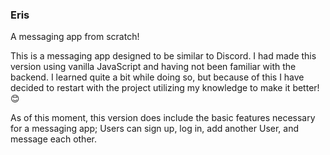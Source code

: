 ### Eris
A messaging app from scratch!

This is a messaging app designed to be similar to Discord.
I had made this version using vanilla JavaScript and having not been familiar with the backend.
I learned quite a bit while doing so, but because of this I have decided to restart with the project utilizing my knowledge to make it better! 😊

As of this moment, this version does include the basic features necessary for a messaging app;
Users can sign up, log in, add another User, and message each other. 
